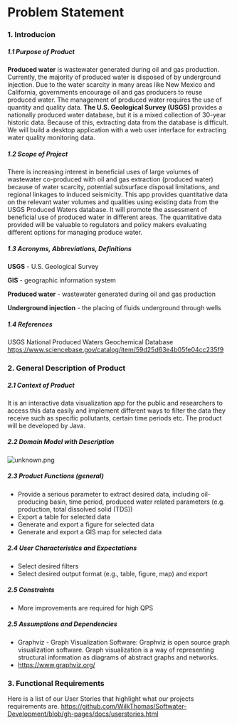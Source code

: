 # Problem Statement
### 1. Introducion
##### 1.1 Purpose of Product
**Produced water** is wastewater generated during oil and gas production. Currently, the majority of produced water is disposed of by underground injection. Due to the water scarcity in many areas like New Mexico and California, governments encourage oil and gas producers to reuse produced water. The management of produced water requires the use of quantity and quality data. **The U.S. Geological Survey (USGS)** provides a nationally produced water database, but it is a mixed collection of 30-year historic data. Because of this, extracting data from the database is difficult. We will build a desktop application with a web user interface for extracting water quality monitoring data.

##### 1.2 Scope of Project
There is increasing interest in beneficial uses of large volumes of wastewater co-produced with oil and gas extraction (produced water) because of water scarcity, potential subsurface disposal limitations, and regional linkages to induced seismicity. This app provides quantitative data on the relevant water volumes and qualities using existing data from the USGS Produced Waters database. It will promote the assessment of beneficial use of produced water in different areas. The quantitative data provided will be valuable to regulators and policy makers evaluating different options for managing produce water.

##### 1.3 Acronyms, Abbreviations, Definitions
**USGS** - U.S. Geological Survey

**GIS** - geographic information system

**Produced water** - wastewater generated during oil and gas production

**Underground injection** - the placing of fluids underground through wells

##### 1.4 References
USGS National Produced Waters Geochemical Database
https://www.sciencebase.gov/catalog/item/59d25d63e4b05fe04cc235f9

### 2. General Description of Product
##### 2.1 Context of Product
It is an interactive data visualization app for the public and researchers to access this data easily and implement different ways to filter the data they receive such as specific pollutants, certain time periods etc. The product will be developed by Java.

##### 2.2 Domain Model with Description
![unknown.png](https://cdn.discordapp.com/attachments/750087437182828619/770112332285214720/unknown.png)


##### 2.3 Product Functions (general)
* Provide a serious parameter to extract desired data, including oil-producing basin, time period, produced water related parameters (e.g. production, total dissolved solid (TDS))
* Export a table for selected data
* Generate and export a figure for selected data
* Generate and export a GIS map for selected data

##### 2.4 User Characteristics and Expectations
* Select desired filters
* Select desired output format (e.g., table, figure, map) and export

##### 2.5 Constraints
* More improvements are required for high QPS

##### 2.5 Assumptions and Dependencies
*	Graphviz - Graph Visualization Software: Graphviz is open source graph visualization software. Graph visualization is a way of representing structural information as diagrams of abstract graphs and networks. 
*	https://www.graphviz.org/

### 3. Functional Requirements
Here is a list of our User Stories that highlight what our projects requirements are. https://github.com/WilkThomas/Softwater-Development/blob/gh-pages/docs/userstories.html







